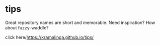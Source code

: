 # tips
Great repository names are short and memorable. Need inspiration? How about fuzzy-waddle?


click here/https://kramalinga.github.io/tips/
